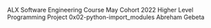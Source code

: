 ALX Software Engineering Course
May Cohort 2022
Higher Level Programming
Project 0x02-python-import_modules
Abreham Gebeta
